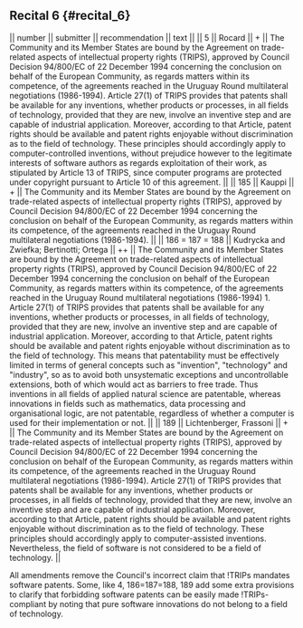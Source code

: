 ## Recital 6 {#recital_6}

\|\| number \|\| submitter \|\| recommendation \|\| text \|\| \|\| 5
\|\| Rocard \|\| + \|\| The Community and its Member States are bound by
the Agreement on trade-related aspects of intellectual property rights
(TRIPS), approved by Council Decision 94/800/EC of 22 December 1994
concerning the conclusion on behalf of the European Community, as
regards matters within its competence, of the agreements reached in the
Uruguay Round multilateral negotiations (1986-1994). Article 27(1) of
TRIPS provides that patents shall be available for any inventions,
whether products or processes, in all fields of technology, provided
that they are new, involve an inventive step and are capable of
industrial application. Moreover, according to that Article, patent
rights should be available and patent rights enjoyable without
discrimination as to the field of technology. These principles should
accordingly apply to computer-controlled inventions, without prejudice
however to the legitimate interests of software authors as regards
exploitation of their work, as stipulated by Article 13 of TRIPS, since
computer programs are protected under copyright pursuant to Article 10
of this agreement. \|\| \|\| 185 \|\| Kauppi \|\| + \|\| The Community
and its Member States are bound by the Agreement on trade-related
aspects of intellectual property rights (TRIPS), approved by Council
Decision 94/800/EC of 22 December 1994 concerning the conclusion on
behalf of the European Community, as regards matters within its
competence, of the agreements reached in the Uruguay Round multilateral
negotiations (1986-1994). \|\| \|\| 186 = 187 = 188 \|\| Kudrycka and
Zwiefka; Bertinotti; Ortega \|\| ++ \|\| The Community and its Member
States are bound by the Agreement on trade-related aspects of
intellectual property rights (TRIPS), approved by Council Decision
94/800/EC of 22 December 1994 concerning the conclusion on behalf of the
European Community, as regards matters within its competence, of the
agreements reached in the Uruguay Round multilateral negotiations
(1986-1994) 1. Article 27(1) of TRIPS provides that patents shall be
available for any inventions, whether products or processes, in all
fields of technology, provided that they are new, involve an inventive
step and are capable of industrial application. Moreover, according to
that Article, patent rights should be available and patent rights
enjoyable without discrimination as to the field of technology. This
means that patentability must be effectively limited in terms of general
concepts such as \"invention\", \"technology\" and \"industry\", so as
to avoid both unsystematic exceptions and uncontrollable extensions,
both of which would act as barriers to free trade. Thus inventions in
all fields of applied natural science are patentable, whereas
innovations in fields such as mathematics, data processing and
organisational logic, are not patentable, regardless of whether a
computer is used for their implementation or not. \|\| \|\| 189 \|\|
Lichtenberger, Frassoni \|\| + \|\| The Community and its Member States
are bound by the Agreement on trade-related aspects of intellectual
property rights (TRIPS), approved by Council Decision 94/800/EC of 22
December 1994 concerning the conclusion on behalf of the European
Community, as regards matters within its competence, of the agreements
reached in the Uruguay Round multilateral negotiations (1986-1994).
Article 27(1) of TRIPS provides that patents shall be available for any
inventions, whether products or processes, in all fields of technology,
provided that they are new, involve an inventive step and are capable of
industrial application. Moreover, according to that Article, patent
rights should be available and patent rights enjoyable without
discrimination as to the field of technology. These principles should
accordingly apply to computer-assisted inventions. Nevertheless, the
field of software is not considered to be a field of technology. \|\|

All amendments remove the Council\'s incorrect claim that !TRIPs
mandates software patents. Some, like 4, 186=187=188, 189 add some extra
provisions to clarify that forbidding software patents can be easily
made !TRIPs-compliant by noting that pure software innovations do not
belong to a field of technology.
